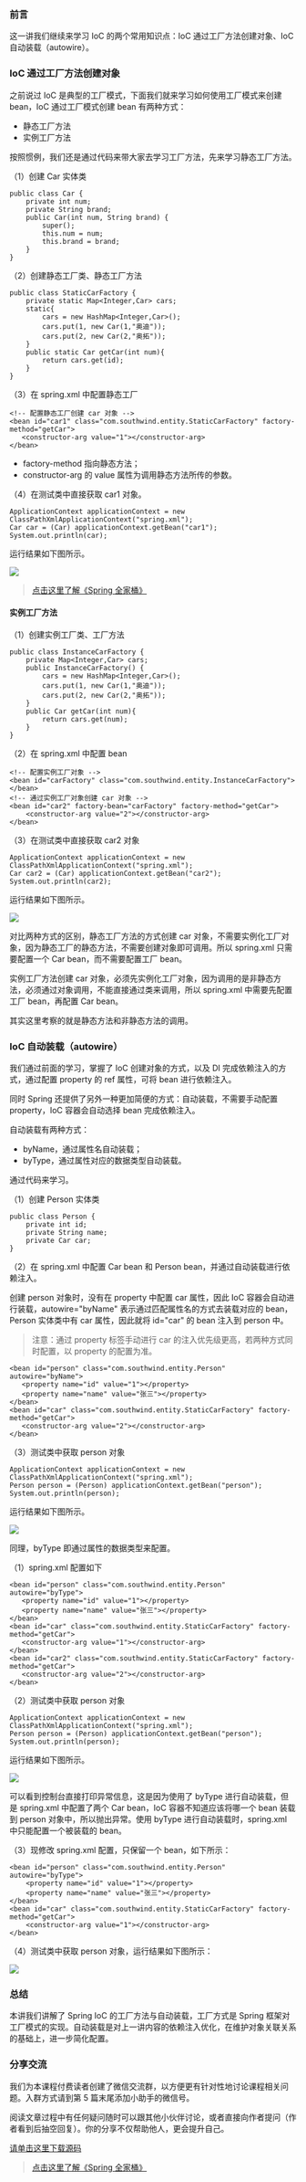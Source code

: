 ### 前言

这一讲我们继续来学习 IoC 的两个常用知识点：IoC 通过工厂方法创建对象、IoC 自动装载（autowire）。

### IoC 通过工厂方法创建对象

之前说过 IoC 是典型的工厂模式，下面我们就来学习如何使用工厂模式来创建 bean，IoC 通过工厂模式创建 bean 有两种方式：

  * 静态工厂方法
  * 实例工厂方法

按照惯例，我们还是通过代码来带大家去学习工厂方法，先来学习静态工厂方法。

（1）创建 Car 实体类

    
    
    public class Car {
        private int num;
        private String brand;
        public Car(int num, String brand) {
            super();
            this.num = num;
            this.brand = brand;
        }
    }
    

（2）创建静态工厂类、静态工厂方法

    
    
    public class StaticCarFactory {
        private static Map<Integer,Car> cars;
        static{
            cars = new HashMap<Integer,Car>();
            cars.put(1, new Car(1,"奥迪"));
            cars.put(2, new Car(2,"奥拓"));
        }
        public static Car getCar(int num){
            return cars.get(id);
        }
    }
    

（3）在 spring.xml 中配置静态工厂

    
    
    <!-- 配置静态工厂创建 car 对象 -->
    <bean id="car1" class="com.southwind.entity.StaticCarFactory" factory-method="getCar">
       <constructor-arg value="1"></constructor-arg>
    </bean>
    

  * factory-method 指向静态方法；
  * constructor-arg 的 value 属性为调用静态方法所传的参数。

（4）在测试类中直接获取 car1 对象。

    
    
    ApplicationContext applicationContext = new ClassPathXmlApplicationContext("spring.xml");
    Car car = (Car) applicationContext.getBean("car1");
    System.out.println(car);
    

运行结果如下图所示。

![](https://images.gitbook.cn/eb768390-96e5-11e8-9f54-b3cc9167c22b)

> [点击这里了解《Spring
> 全家桶》](https://gitbook.cn/gitchat/column/5d2daffbb81adb3aa8cab878?utm_source=springquan004)

#### 实例工厂方法

（1）创建实例工厂类、工厂方法

    
    
    public class InstanceCarFactory {
        private Map<Integer,Car> cars;
        public InstanceCarFactory() {
            cars = new HashMap<Integer,Car>();
            cars.put(1, new Car(1,"奥迪"));
            cars.put(2, new Car(2,"奥拓"));
        }
        public Car getCar(int num){
            return cars.get(num);
        }
    }
    

（2）在 spring.xml 中配置 bean

    
    
    <!-- 配置实例工厂对象 -->
    <bean id="carFactory" class="com.southwind.entity.InstanceCarFactory"></bean>
    <!-- 通过实例工厂对象创建 car 对象 -->
    <bean id="car2" factory-bean="carFactory" factory-method="getCar">
        <constructor-arg value="2"></constructor-arg>
    </bean> 
    

（3）在测试类中直接获取 car2 对象

    
    
    ApplicationContext applicationContext = new ClassPathXmlApplicationContext("spring.xml");
    Car car2 = (Car) applicationContext.getBean("car2");
    System.out.println(car2);
    

运行结果如下图所示。

![](https://images.gitbook.cn/f52c52c0-96e5-11e8-ab3d-7b3c8b8e2dff)

对比两种方式的区别，静态工厂方法的方式创建 car 对象，不需要实例化工厂对象，因为静态工厂的静态方法，不需要创建对象即可调用。所以 spring.xml
只需要配置一个 Car bean，而不需要配置工厂 bean。

实例工厂方法创建 car 对象，必须先实例化工厂对象，因为调用的是非静态方法，必须通过对象调用，不能直接通过类来调用，所以 spring.xml
中需要先配置工厂 bean，再配置 Car bean。

其实这里考察的就是静态方法和非静态方法的调用。

### IoC 自动装载（autowire）

我们通过前面的学习，掌握了 IoC 创建对象的方式，以及 DI 完成依赖注入的方式，通过配置 property 的 ref 属性，可将 bean
进行依赖注入。

同时 Spring 还提供了另外一种更加简便的方式：自动装载，不需要手动配置 property，IoC 容器会自动选择 bean 完成依赖注入。

自动装载有两种方式：

  * byName，通过属性名自动装载；
  * byType，通过属性对应的数据类型自动装载。

通过代码来学习。

（1）创建 Person 实体类

    
    
    public class Person {
        private int id;
        private String name;
        private Car car;
    }
    

（2）在 spring.xml 中配置 Car bean 和 Person bean，并通过自动装载进行依赖注入。

创建 person 对象时，没有在 property 中配置 car 属性，因此 IoC 容器会自动进行装载，autowire="byName"
表示通过匹配属性名的方式去装载对应的 bean，Person 实体类中有 car 属性，因此就将 id="car" 的 bean 注入到 person 中。

> 注意：通过 property 标签手动进行 car 的注入优先级更高，若两种方式同时配置，以 property 的配置为准。
    
    
    <bean id="person" class="com.southwind.entity.Person" autowire="byName"> 
       <property name="id" value="1"></property>
       <property name="name" value="张三"></property>
    </bean>
    <bean id="car" class="com.southwind.entity.StaticCarFactory" factory-method="getCar">
       <constructor-arg value="2"></constructor-arg>
    </bean>
    

（3）测试类中获取 person 对象

    
    
    ApplicationContext applicationContext = new ClassPathXmlApplicationContext("spring.xml");
    Person person = (Person) applicationContext.getBean("person");
    System.out.println(person);
    

运行结果如下图所示。

![](https://images.gitbook.cn/fec8cd90-96e5-11e8-ab3d-7b3c8b8e2dff)

同理，byType 即通过属性的数据类型来配置。

（1）spring.xml 配置如下

    
    
    <bean id="person" class="com.southwind.entity.Person" autowire="byType"> 
       <property name="id" value="1"></property>
       <property name="name" value="张三"></property>
    </bean>
    <bean id="car" class="com.southwind.entity.StaticCarFactory" factory-method="getCar">
       <constructor-arg value="1"></constructor-arg>
    </bean>
    <bean id="car2" class="com.southwind.entity.StaticCarFactory" factory-method="getCar">
       <constructor-arg value="2"></constructor-arg>
    </bean>
    

（2）测试类中获取 person 对象

    
    
    ApplicationContext applicationContext = new ClassPathXmlApplicationContext("spring.xml");
    Person person = (Person) applicationContext.getBean("person");
    System.out.println(person);
    

运行结果如下图所示。

![](https://images.gitbook.cn/0bc98200-96e6-11e8-9e0c-8bfb55c56242)

可以看到控制台直接打印异常信息，这是因为使用了 byType 进行自动装载，但是 spring.xml 中配置了两个 Car bean，IoC
容器不知道应该将哪一个 bean 装载到 person 对象中，所以抛出异常。使用 byType 进行自动装载时，spring.xml
中只能配置一个被装载的 bean。

（3）现修改 spring.xml 配置，只保留一个 bean，如下所示：

    
    
    <bean id="person" class="com.southwind.entity.Person" autowire="byType"> 
        <property name="id" value="1"></property>
        <property name="name" value="张三"></property>
    </bean>
    <bean id="car" class="com.southwind.entity.StaticCarFactory" factory-method="getCar">
        <constructor-arg value="1"></constructor-arg>
    </bean>
    

（4）测试类中获取 person 对象，运行结果如下图所示：

![](https://images.gitbook.cn/155ad940-96e6-11e8-9f54-b3cc9167c22b)

### 总结

本讲我们讲解了 Spring IoC 的工厂方法与自动装载，工厂方式是 Spring
框架对工厂模式的实现。自动装载是对上一讲内容的依赖注入优化，在维护对象关联关系的基础上，进一步简化配置。

### 分享交流

我们为本课程付费读者创建了微信交流群，以方便更有针对性地讨论课程相关问题。入群方式请到第 5 篇末尾添加小助手的微信号。

阅读文章过程中有任何疑问随时可以跟其他小伙伴讨论，或者直接向作者提问（作者看到后抽空回复）。你的分享不仅帮助他人，更会提升自己。

[请单击这里下载源码](https://github.com/southwind9801/Spring-Ioc-3.git)

> [点击这里了解《Spring
> 全家桶》](https://gitbook.cn/gitchat/column/5d2daffbb81adb3aa8cab878?utm_source=springquan004)

